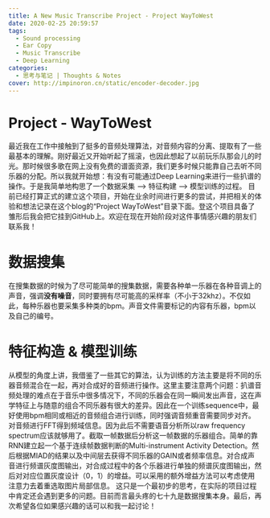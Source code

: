 ```yaml
---
title: A New Music Transcribe Project - Project WayToWest
date: 2020-02-25 20:59:57
tags: 
  - Sound processing
  - Ear Copy
  - Music Transcribe
  - Deep Learning
categories:
  - 思考与笔记 | Thoughts & Notes
cover: http://impinoron.cn/static/encoder-decoder.jpg
---
```

# Project - WayToWest
最近我在工作中接触到了挺多的音频处理算法，对音频内容的分离、提取有了一些最基本的理解。刚好最近又开始听起了摇滚，也因此想起了以前玩乐队那会儿的时光。那时候很多歌在网上没有免费的谱面资源，我们更多时候只能靠自己去听不同乐器的分配。所以我就开始想：有没有可能通过Deep Learning来进行一些扒谱的操作。于是我简单地构思了一个数据采集 --> 特征构建 --> 模型训练的过程。
目前已经打算正式的建立这个项目，开始在业余时间进行更多的尝试，并把相关的体验和想法记录在这个blog的“Project WayToWest”目录下面。登这个项目具备了雏形后我会把它挂到GitHub上。欢迎在现在开始阶段对这件事情感兴趣的朋友们联系我！

# 数据搜集

在搜集数据的时候为了尽可能简单的搜集数据，需要各种单一乐器在各种音调上的声音，强调**没有噪音**，同时要拥有尽可能高的采样率（不小于32khz）。不仅如此，每种乐器也要采集多种类的bpm。声音文件需要标记的内容有乐器，bpm以及自己的编号。

# 特征构造 & 模型训练

从模型的角度上讲，我借鉴了一些其它的算法，认为训练的方法主要是将不同的乐器音频混合在一起，再对合成好的音频进行操作。这里主要注意两个问题：扒谱音频处理的难点在于音乐中很多情况下，不同的乐器会在同一瞬间发出声音，这在声学特征上与随意的组合不同乐器有很大的差异。因此在一个训练sequence中，最好使用bpm相同或相近的音频组合进行训练，同时强调音频重音需要同步对齐。
对音频进行FFT得到频域信息。因为此后不需要语音分析所以raw frequency spectrum应该就够用了。截取一帧数据后分析这一帧数据的乐器组合。简单的靠RNN建立起一个基于连续帧数据判断的Multi-instrument Activity Detection。然后根据MIAD的结果以及中间层去获得不同乐器的GAIN或者频率信息。对合成声音进行频谱灰度图输出，对合成过程中的各个乐器进行单独的频谱灰度图输出，然后对对应位置灰度设计（0，1）的增益。可以采用的额外增益方法可以考虑使用注意力去着重选取图片局部信息。
这只是一个最初步的思考，在实际的项目过程中肯定还会遇到更多的问题。目前而言最头疼的七十九是数据搜集本身。最后，再次希望各位如果感兴趣的话可以和我一起讨论！